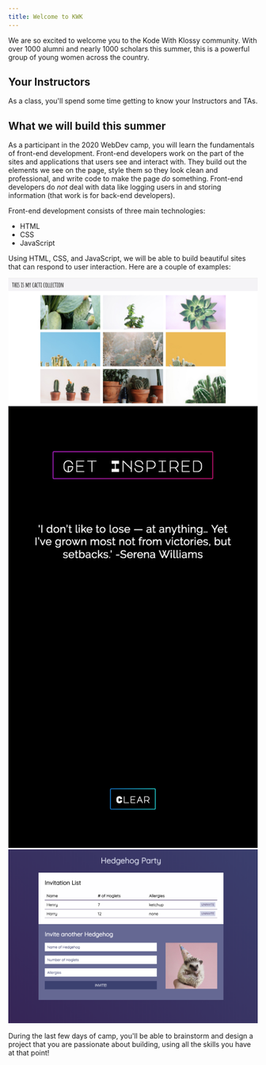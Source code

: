 ```yaml
---
title: Welcome to KWK
---
```


We are so excited to welcome you to the Kode With Klossy community. With over 1000 alumni and nearly 1000 scholars this summer, this is a powerful group of young women across the country.

## Your Instructors

As a class, you'll spend some time getting to know your Instructors and TAs.

## What we will build this summer

As a participant in the 2020 WebDev camp, you will learn the fundamentals of front-end development. Front-end developers work on the part of the sites and applications that users see and interact with. They build out the elements we see on the page, style them so they look clean and professional, and write code to make the page _do_ something. Front-end developers do _not_ deal with data like logging users in and storing information (that work is for back-end developers).

Front-end development consists of three main technologies:

- HTML
- CSS
- JavaScript

Using HTML, CSS, and JavaScript, we will be able to build beautiful sites that can respond to user interaction. Here are a couple of examples:

<a target="blank" href="https://ameseee.github.io/photo-gallery-example/"><img class="medium" src="./assets/photo-gallery.png"></a>
<a target="blank" href="https://turingschool.github.io/inspire-me-js/"><img class="extra-small" src="./assets/inspire-me.png"></a>
<a target="blank" href="https://turingschool.github.io/hedgehog-js/"><img class="medium" src="./assets/hedgehog-party.png"></a>

During the last few days of camp, you'll be able to brainstorm and design a project that you are passionate about building, using all the skills you have at that point!
